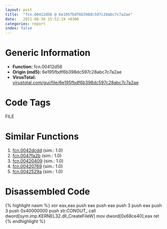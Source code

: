 ```yaml
---
layout: post
title:  "fcn.00412d56 @ 6e195fbdf6b398dc597c28abc7c7a2ae"
date:   2021-08-30 15:52:19 +0300
categories: report
index: false
---
```


# Generic Information
- **Function:** fcn.00412d56
- **Origin (md5):** 6e195fbdf6b398dc597c28abc7c7a2ae
- **VirusTotal:** [virustotal.com/gui/file/6e195fbdf6b398dc597c28abc7c7a2ae][virustotal_ref]

# Code Tags
<span class="tag" id="FILE">FILE</span>


# Similar Functions

1. [fcn.0042dcdd][similar_1_ref] (sim.: 1.0)
2. [fcn.0047fa2b][similar_2_ref] (sim.: 1.0)
3. [fcn.00420409][similar_3_ref] (sim.: 1.0)
4. [fcn.00420769][similar_4_ref] (sim.: 1.0)
5. [fcn.0042529a][similar_5_ref] (sim.: 1.0)


# Disassembled Code

{% highlight nasm %}
xor eax,eax
push eax
push eax
push 3
push eax
push 3
push 0x40000000
push str.CONOUT_
call dword[sym.imp.KERNEL32.dll_CreateFileW]
mov dword[0x68ce40],eax
ret
{% endhighlight %}


[similar_1_ref]: /report/fcn.0042dcdd@ee2e4219e96936cd9ef5f09e021a8510
[similar_2_ref]: /report/fcn.0047fa2b@cd64783198de5872d050db281b6d529b
[similar_3_ref]: /report/fcn.00420409@4145a3cd012c27a513ec76436468549a
[similar_4_ref]: /report/fcn.00420769@c077742bdc6d4f2c0ca7d0e2a6a94acf
[similar_5_ref]: /report/fcn.0042529a@d59f9c4f445b9f980173dec064f55091
[virustotal_ref]: https://www.virustotal.com/gui/file/6e195fbdf6b398dc597c28abc7c7a2ae